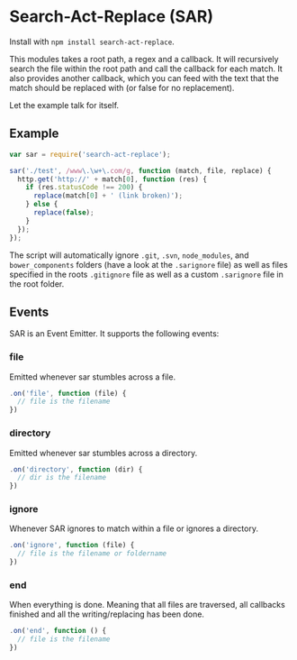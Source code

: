 # Search-Act-Replace (SAR)

Install with `npm install search-act-replace`.

This modules takes a root path, a regex and a callback. It will
recursively search the file within the root path and call the callback
for each match. It also provides another callback, which you can feed
with the text that the match should be replaced with (or false for
  no replacement).

Let the example talk for itself.

## Example
```javascript
var sar = require('search-act-replace');

sar('./test', /www\.\w+\.com/g, function (match, file, replace) {
  http.get('http://' + match[0], function (res) {
    if (res.statusCode !== 200) {
      replace(match[0] + ' (link broken)');
    } else {
      replace(false);
    }
  });
});
```

The script will automatically ignore `.git`, `.svn`, `node_modules`,
and `bower_components` folders (have a look at the `.sarignore` file) as well
as files specified in the roots `.gitignore` file as well as a custom
`.sarignore` file in the root folder.

## Events
SAR is an Event Emitter.
It supports the following events:
### file
Emitted whenever sar stumbles across a file.
```javascript
.on('file', function (file) {
  // file is the filename
})
```

### directory
Emitted whenever sar stumbles across a directory.
```javascript
.on('directory', function (dir) {
  // dir is the filename
})
```

### ignore
Whenever SAR ignores to match within a file or ignores a directory.
```javascript
.on('ignore', function (file) {
  // file is the filename or foldername
})
```

### end
When everything is done. Meaning that all files are traversed,
all callbacks finished and all the writing/replacing has been done.
```javascript
.on('end', function () {
  // file is the filename
})
```
